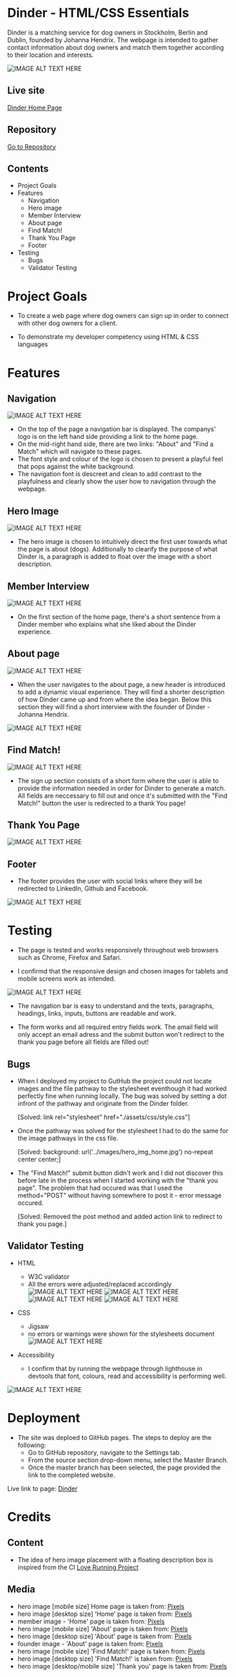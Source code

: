 # Dinder - HTML/CSS Essentials

Dinder is a matching service for dog owners in Stockholm, Berlin and Dublin, founded by Johanna Hendrix. The webpage is intended to gather contact information about dog owners and match them together according to their location and interests.

![IMAGE ALT TEXT HERE](/docs/screenshots/responsive_pic.png)


## Live site

<a href="https://bo-lennart.github.io/dinder/" target="_blank">Dinder Home Page</a>


## Repository

<a href="https://github.com/Bo-Lennart/dinder" target="_blank">Go to Repository</a>

## Contents

* Project Goals
* Features
    * Navigation
    * Hero image
    * Member Interview
    * About page
    * Find Match!
    * Thank You Page
    * Footer
* Testing
    * Bugs
    * Validator Testing

# Project Goals

* To create a web page where dog owners can sign up in order to connect with other dog owners for a client.

* To demonstrate my developer competency using HTML & CSS languages


# Features

## Navigation

![IMAGE ALT TEXT HERE](/docs/screenshots/nav_bar.png)

* On the top of the page a navigation bar is displayed. The companys' logo is on the left hand side providing a link to the home page.
* On the mid-right hand side, there are two links: "About" and "Find a Match" which will navigate to these pages.
* The font style and colour of the logo is chosen to present a playful feel that pops against the white background.
* The navigation font is descreet and clean to add contrast to the playfulness and clearly show the user how to navigation through the webpage. 


## Hero Image
![IMAGE ALT TEXT HERE](/docs/screenshots/home_page_hero.png)

* The hero image is chosen to intuitively direct the first user towards what the page is about (dogs). Additionally to clearify the purpose of what Dinder is, a paragraph is added to float over the image with a short description.

## Member Interview

![IMAGE ALT TEXT HERE](/docs/screenshots/member_interview.png)

* On the first section of the home page, there's a short sentence from a Dinder member who explains what she liked about the Dinder experience.


## About page
![IMAGE ALT TEXT HERE](/docs/screenshots/about_page.png)

* When the user navigates to the about page, a new header is introduced to add a dynamic visual experience. They will find a shorter description of how Dinder came up and from where the idea began. Below this section they will find a short interview with the founder of Dinder - Johanna Hendrix.


![IMAGE ALT TEXT HERE](/docs/screenshots/founder_interview.png)

## Find Match!

![IMAGE ALT TEXT HERE](/docs/screenshots/sign_up_form.png)

* The sign up section consists of a short form where the user is able to provide the information needed in order for Dinder to generate a match. All fields are neccessary to fill out and once it's submitted with the "Find Match!" button the user is redirected to a thank You page!

## Thank You Page

![IMAGE ALT TEXT HERE](/docs/screenshots/thank_you.png)

## Footer

* The footer provides the user with social links where they will be redirected to LinkedIn, Github and Facebook.

![IMAGE ALT TEXT HERE](/docs/screenshots/footer.png)

# Testing

* The page is tested and works responsively throughout web browsers such as Chrome, Firefox and Safari.

* I confirmd that the responsive design and chosen images for tablets and mobile screens work as intended.

![IMAGE ALT TEXT HERE](/docs/screenshots/responsive_mobile_tablet.png) 

* The navigation bar is easy to understand and the texts, paragraphs, headings, links, inputs, buttons are readable and work.

* The form works and all required entry fields work. The amail field will only accept an email adress and the submit button won't redirect to the thank you page before all fields are filled out!

## Bugs

* When I deployed my project to GutHub the project could not locate images and the file pathway to the stylesheet eventhough it had worked perfectly fine when running locally. 
The bug was solved by setting a dot infront of the pathway and originate from the Dinder folder.
   
    [Solved: link rel="stylesheet" href="./assets/css/style.css"]

* Once the pathway was solved for the stylesheet I had to do the same for the image pathways in the css file.

    [Solved: background: url('../images/hero_img_home.jpg') no-repeat center center;]

* The "Find Match!" submit button didn't work and I did not discover this before late in the process when I started working with the "thank you page". The problem that had occured was that I used the method="POST" without having somewhere to post it - error message occured.

    [Solved: Removed the post method and added action link to redirect to thank you page.]

## Validator Testing

* HTML
    * W3C validator
    * All the errors were adjusted/replaced accordingly
    ![IMAGE ALT TEXT HERE](/docs/screenshots/index_validation.png) 
    ![IMAGE ALT TEXT HERE](/docs/screenshots/about_thanks_validation.png) 
    ![IMAGE ALT TEXT HERE](/docs/screenshots/find_match_validation_first.png) 
    ![IMAGE ALT TEXT HERE](/docs/screenshots/find_match_validation_second.png) 

* CSS
    * Jigsaw
    * no errors or warnings were shown for the stylesheets document
    ![IMAGE ALT TEXT HERE](/docs/screenshots/css_validation.png) 

* Accessibility
    * I confirm that by running the webpage through lighthouse in devtools that font, colours, read and accessibility is performing well. 

![IMAGE ALT TEXT HERE](/docs/screenshots/lighthouse_performance.png) 

# Deployment

* The site was deploed to GitHub pages. The steps to deploy are the following:
    * Go to GitHub repository, navigate to the Settings tab.
    * From the source section drop-down menu, select the Master Branch.
    * Once the master branch has been selected, the page provided the link to the completed website.

Live link to page: <a href="https://bo-lennart.github.io/dinder/" target="_blank">Dinder</a>

# Credits

## Content

* The idea of hero image placement with a floating description box is inspired from the CI <a href="https://github.com/Code-Institute-Org/love-running-2.0" target="_blank">Love Running Project</a>
    

## Media
    
* hero image [mobile size] Home page is taken from: <a href="https://www.pexels.com/photo/portrait-of-a-dog-257540/" target="_blank">Pixels</a>
* hero image [desktop size] 'Home' page is taken from: <a href="https://www.pexels.com/photo/white-and-brown-puppy-on-black-car-7324407/" target="_blank">Pixels</a>
* member image - 'Home' page is taken from: <a href="" target="_blank">Pixels</a>
* hero image [mobile size] 'About' page is taken from: <a href="https://www.pexels.com/photo/dalmatian-sitting-white-surface-933498/" target="_blank">Pixels</a>
* hero image [desktop size] 'About' page is taken from: <a href="https://www.pexels.com/photo/photo-of-dog-peeking-on-vehicle-window-3097610/" target="_blank">Pixels</a>
* founder image - 'About' page is taken from: <a href="" target="_blank">Pixels</a>
* hero image [mobile size] 'Find Match!' page is taken from: <a href="" target="_blank">Pixels</a>
* hero image [desktop size] 'Find Match!' is taken from: <a href="https://www.pexels.com/photo/english-cocker-spaniel-puppy-sitting-on-ground-beside-grass-1254140/" target="_blank">Pixels</a>
* hero image [desktop/mobile size] 'Thank you' page is taken from: <a href="https://www.pexels.com/photo/a-pet-dog-hiding-8473265/" target="_blank">Pixels</a>